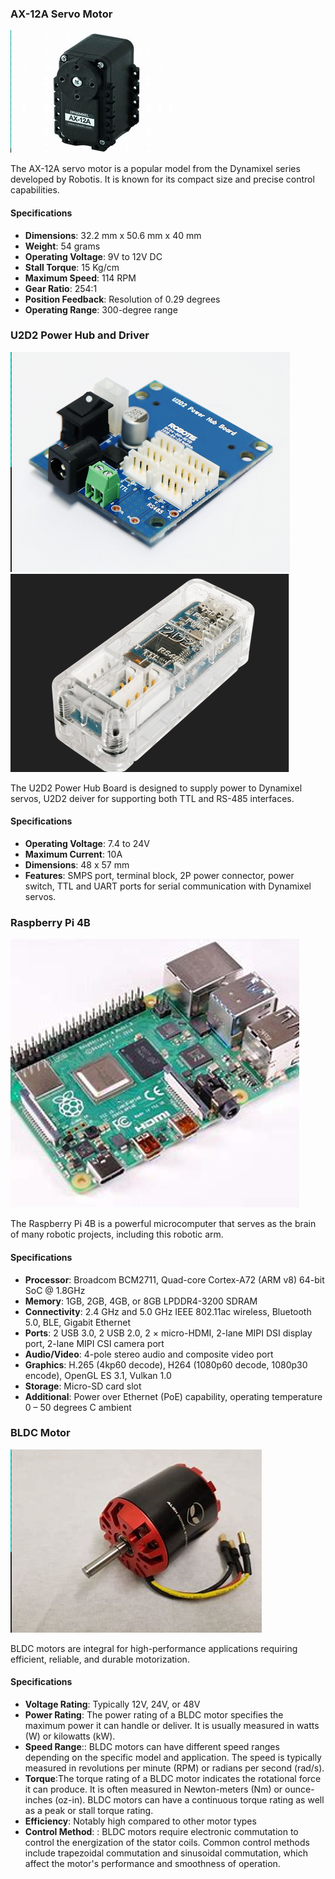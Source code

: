 ### AX-12A Servo Motor

![Ax-12A Image](Ax-12A.png)

The AX-12A servo motor is a popular model from the Dynamixel series developed by Robotis. It is known for its compact size and precise control capabilities.

#### Specifications
- **Dimensions**: 32.2 mm x 50.6 mm x 40 mm
- **Weight**: 54 grams
- **Operating Voltage**: 9V to 12V DC
- **Stall Torque**: 15 Kg/cm
- **Maximum Speed**: 114 RPM
- **Gear Ratio**: 254:1
- **Position Feedback**: Resolution of 0.29 degrees
- **Operating Range**: 300-degree range

### U2D2 Power Hub and Driver

![U2D2 Power Hub](u2d2-power-hub.png)
![U2D2 Driver](u2d2-driver.png)

The U2D2 Power Hub Board is designed to supply power to Dynamixel servos, U2D2 deiver for supporting both TTL and RS-485 interfaces.

#### Specifications
- **Operating Voltage**: 7.4 to 24V
- **Maximum Current**: 10A
- **Dimensions**: 48 x 57 mm
- **Features**: SMPS port, terminal block, 2P power connector, power switch, TTL and UART ports for serial communication with Dynamixel servos.

### Raspberry Pi 4B

![Raspberry Pi](raspberry-pi.png)

The Raspberry Pi 4B is a powerful microcomputer that serves as the brain of many robotic projects, including this robotic arm.

#### Specifications
- **Processor**: Broadcom BCM2711, Quad-core Cortex-A72 (ARM v8) 64-bit SoC @ 1.8GHz
- **Memory**: 1GB, 2GB, 4GB, or 8GB LPDDR4-3200 SDRAM
- **Connectivity**: 2.4 GHz and 5.0 GHz IEEE 802.11ac wireless, Bluetooth 5.0, BLE, Gigabit Ethernet
- **Ports**: 2 USB 3.0, 2 USB 2.0, 2 × micro-HDMI, 2-lane MIPI DSI display port, 2-lane MIPI CSI camera port
- **Audio/Video**: 4-pole stereo audio and composite video port
- **Graphics**: H.265 (4kp60 decode), H264 (1080p60 decode, 1080p30 encode), OpenGL ES 3.1, Vulkan 1.0
- **Storage**: Micro-SD card slot
- **Additional**: Power over Ethernet (PoE) capability, operating temperature 0 – 50 degrees C ambient

### BLDC Motor

![BLDC Motor](bldc-motor.png)

BLDC motors are integral for high-performance applications requiring efficient, reliable, and durable motorization.

#### Specifications
- **Voltage Rating**: Typically 12V, 24V, or 48V
- **Power Rating**: The power rating of a BLDC motor specifies the maximum power it can handle or deliver. It is usually measured in watts (W) or kilowatts (kW).
- **Speed Range**:: BLDC motors can have different speed ranges depending on the specific model and application. The speed is typically measured in revolutions per minute (RPM) or radians per second (rad/s).
- **Torque**:The torque rating of a BLDC motor indicates the rotational force it can produce. It is often measured in Newton-meters (Nm) or ounce-inches (oz-in). BLDC motors can have a continuous torque rating as well as a peak or stall torque rating.
- **Efficiency**: Notably high compared to other motor types
- **Control Method**: : BLDC motors require electronic commutation to control the energization of the stator coils. Common control methods include trapezoidal commutation and sinusoidal commutation, which affect the motor's performance and smoothness of operation.

